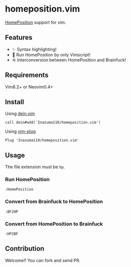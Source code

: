 # homeposition.vim
[HomePosition](https://github.com/Inazuma110/home_position) support for vim.

## Features
- ✨ Syntax highlighting!
- 🏃 Run HomePosition by only Vimscript!
- ✡️ Interconversion between HomePosition and Brainfuck!

## Requirements
Vim8.2+ or Neovim0.4+

## Install
Using [dein.vim](https://github.com/Shougo/dein.vim)
```vim
call dein#add('Inazuma110/homeposition.vim')
```

Using [vim-plug](https://github.com/junegunn/vim-plug)
```vim
Plug 'Inazuma110/homeposition.vim'
```

## Usage
The file extension must be `hp`.
### Run HomePosition
```vim
:HomePosition
```
### Convert from Brainfuck to HomePosition
```vim
:BF2HP
```
### Convert from HomePosition to Brainfuck
```vim
:HP2BF
```


## Contribution
Welcome!!
You can fork and send PR.
